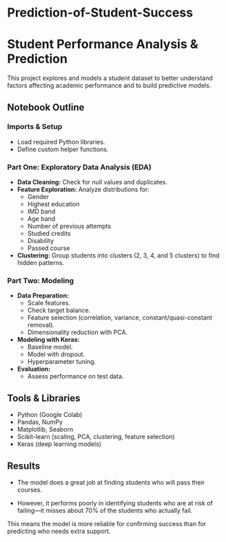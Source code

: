 # Prediction-of-Student-Success


# Student Performance Analysis & Prediction

This project explores and models a student dataset to better understand factors affecting academic performance and to build predictive models.

## Notebook Outline

### Imports & Setup
- Load required Python libraries.
- Define custom helper functions.

### Part One: Exploratory Data Analysis (EDA)
- **Data Cleaning:** Check for null values and duplicates.
- **Feature Exploration:** Analyze distributions for:
  - Gender
  - Highest education
  - IMD band
  - Age band
  - Number of previous attempts
  - Studied credits
  - Disability
  - Passed course
- **Clustering:** Group students into clusters (2, 3, 4, and 5 clusters) to find hidden patterns.

### Part Two: Modeling
- **Data Preparation:**
  - Scale features.
  - Check target balance.
  - Feature selection (correlation, variance, constant/quasi-constant removal).
  - Dimensionality reduction with PCA.
- **Modeling with Keras:**
  - Baseline model.
  - Model with dropout.
  - Hyperparameter tuning.
- **Evaluation:**
  - Assess performance on test data.

## Tools & Libraries
- Python (Google Colab)
- Pandas, NumPy
- Matplotlib, Seaborn
- Scikit-learn (scaling, PCA, clustering, feature selection)
- Keras (deep learning models)

## Results
* The model does a great job at finding students who will pass their courses.

* However, it performs poorly in identifying students who are at risk of failing—it misses about 70% of the students who actually fail.

 This means the model is more reliable for confirming success than for predicting who needs extra support.
